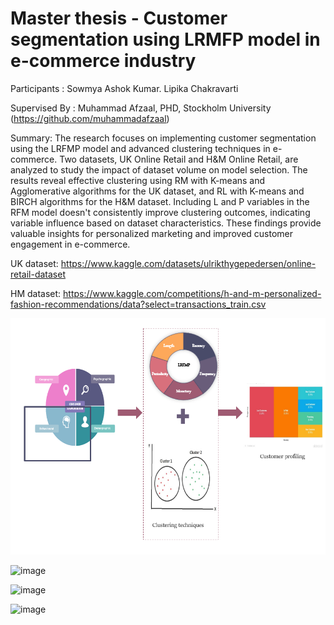# Master thesis - Customer segmentation using LRMFP model in e-commerce industry

Participants : Sowmya Ashok Kumar. Lipika Chakravarti

Supervised By : Muhammad Afzaal, PHD, Stockholm University (https://github.com/muhammadafzaal)

Summary:
The research focuses on implementing customer segmentation using the LRFMP model and advanced clustering techniques in e-commerce. Two datasets, UK Online Retail and H&M Online Retail, are analyzed to study the impact of dataset volume on model selection. The results reveal effective clustering using RM with K-means and Agglomerative algorithms for the UK dataset, and RL with K-means and BIRCH algorithms for the H&M dataset. Including L and P variables in the RFM model doesn't consistently improve clustering outcomes, indicating variable influence based on dataset characteristics. These findings provide valuable insights for personalized marketing and improved customer engagement in e-commerce.


 UK dataset: https://www.kaggle.com/datasets/ulrikthygepedersen/online-retail-dataset
 
 HM dataset: https://www.kaggle.com/competitions/h-and-m-personalized-fashion-recommendations/data?select=transactions_train.csv
 
 ![alt text](Capture.PNG)
 
 ![image](https://github.com/Sowmyaashok/Customer-Segmentation-Using-LRFMP-Model-in-E-commerce-Industry/assets/87700471/bbb5735f-8768-4bab-b8af-e36e95ee7351)
 
 ![image](https://github.com/Sowmyaashok/Customer-Segmentation-Using-LRFMP-Model-in-E-commerce-Industry/assets/87700471/6099b90a-c1e7-4208-8fc7-27ccfd2fd128)


![image](https://github.com/Sowmyaashok/Customer-Segmentation-Using-LRFMP-Model-in-E-commerce-Industry/assets/87700471/3455df37-d6fd-4ffb-936b-2c48b35766d7)

 
 



